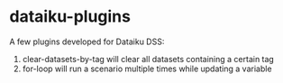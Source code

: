 # dataiku-plugins
A few plugins developed for Dataiku DSS:
1. clear-datasets-by-tag will clear all datasets containing a certain tag
2. for-loop will run a scenario multiple times while updating a variable
